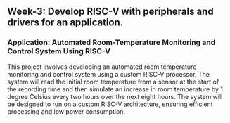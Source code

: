 ## Week-3: Develop RISC-V with peripherals and drivers for an application.
### Application: Automated Room-Temperature Monitoring and Control System Using RISC-V
This project involves developing an automated room temperature monitoring and control system using a custom RISC-V processor. The system will read the initial room temperature from a sensor at the start of the recording time and then simulate an increase in room temperature by 1 degree Celsius every two hours over the next eight hours. The system will be designed to run on a custom RISC-V architecture, ensuring efficient processing and low power consumption.


